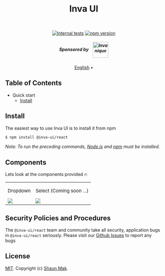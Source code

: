 <h1 align="center">
  <!-- <a href="#"><img src="https://cdn.rawgit.com/standard/standard/master/sticker.svg" alt="Inva UI" width="200"></a> -->
  <br>
  Inva UI
  <br>
  <br>
</h1>

<p align="center">
  <!-- <a href="https://discord.gg/ZegqCBr"><img src="https://img.shields.io/discord/612704110008991783" alt="discord"></a> -->
  <a href="https://github.com/standard/standard/actions/workflows/test-internal.yml"><img src="https://github.com/standard/standard/actions/workflows/test-internal.yml/badge.svg?branch=master" alt="Internal tests"></a>
  <a href="https://www.npmjs.com/package/standard"><img src="https://img.shields.io/npm/v/standard.svg" alt="npm version"></a>
  <!-- <a href="https://www.npmjs.com/package/@inva-ui/react"><img src="https://img.shields.io/npm/dm/eslint-config-standard.svg" alt="npm downloads"></a> -->
</p>

<h5 align="center">
  Sponsored by&nbsp;&nbsp;&nbsp;&nbsp;<a href="https://invanique.com"><img src="https://invanique.com/assets/img/invanique-logo-dark-theme.svg" alt="Invanique" height=50 valign="middle"></a>
</h5>

<p align="center">
  <a href="#">English</a> •
</p>

## Table of Contents

- Quick start
  - [Install](#install)

## Install

The easiest way to use Inva UI is to install it from npm

```bash
$ npm install @inva-ui/react
```

_Note: To run the preceding commands, [Node.js](http://nodejs.org) and [npm](https://npmjs.com) must be installed._

## Components

<p>Lets look at the components provided 🔥</p>

<table>
  <tr>
    <td valign="top"><p style="font-size: 15px;">Dropdown</p><a href="https://github.com/Shaunmak1214/InvaUI/tree/master/src/lib/components/Dropdown"><img src="https://res.cloudinary.com/shaun-storage/image/upload/v1630441319/dropdown_InvaUI_qbnqvl.png"/></a></td>
    <td valign="top"><p style="font-size: 15px;">Select (Coming soon ...)</p><a href="#"><img src="https://res.cloudinary.com/shaun-storage/image/upload/v1630692754/Select_InvaUI_sf9qno.png"/></a></td>
  </tr>
</table>

## Security Policies and Procedures

The `@inva-ui/react` team and community take all security, application bugs in `@inva-ui/react` seriously. Please visit our [Github Issues](https://github.com/Shaunmak1214/inva-ui-react/issues) to report any bugs

## License

[MIT](LICENSE). Copyright (c) [Shaun Mak](https://shaunmak.com).
